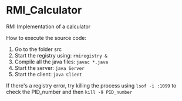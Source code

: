 # RMI_Calculator
RMI Implementation of a calculator

How to execute the source code:

1. Go to the folder src
2. Start the registry using: `rmiregistry &`
3. Compile all the java files: `javac *.java`
3. Start the server: `java Server`
4. Start the client: `java Client`

If there's a registry error, try killing the process using `lsof -i :1099` to check the PID_number and then `kill -9 PID_number`
